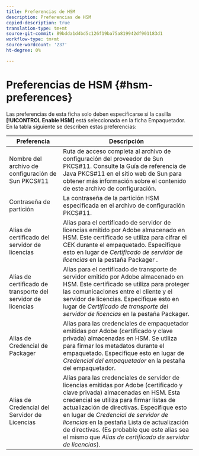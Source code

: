 ```yaml
---
title: Preferencias de HSM
description: Preferencias de HSM
copied-description: true
translation-type: tm+mt
source-git-commit: 89bdda1d4bd5c126f19ba75a819942df901183d1
workflow-type: tm+mt
source-wordcount: '237'
ht-degree: 0%

---
```



# Preferencias de HSM {#hsm-preferences}

Las preferencias de esta ficha solo deben especificarse si la casilla **[!UICONTROL Enable HSM]** está seleccionada en la ficha Empaquetador. En la tabla siguiente se describen estas preferencias:

| Preferencia | Descripción |
|---|---|
| Nombre del archivo de configuración de Sun PKCS#11 | Ruta de acceso completa al archivo de configuración del proveedor de Sun PKCS#11. Consulte la Guía de referencia de Java PKCS#11 en el sitio web de Sun para obtener más información sobre el contenido de este archivo de configuración. |
| Contraseña de partición | La contraseña de la partición HSM especificada en el archivo de configuración PKCS#11. |
| Alias de certificado del servidor de licencias | Alias para el certificado de servidor de licencias emitido por Adobe almacenado en HSM. Este certificado se utiliza para cifrar el CEK durante el empaquetado. Especifique esto en lugar de *Certificado de servidor de licencias* en la pestaña Packager . |
| Alias de certificado de transporte del servidor de licencias | Alias para el certificado de transporte de servidor emitido por Adobe almacenado en HSM. Este certificado se utiliza para proteger las comunicaciones entre el cliente y el servidor de licencias. Especifique esto en lugar de *Certificado de transporte del servidor de licencias* en la pestaña Packager. |
| Alias de Credencial de Packager | Alias para las credenciales de empaquetador emitidas por Adobe (certificado y clave privada) almacenadas en HSM. Se utiliza para firmar los metadatos durante el empaquetado. Especifique esto en lugar de *Credencial del empaquetador* en la pestaña del empaquetador. |
| Alias de Credencial del Servidor de Licencias | Alias para las credenciales de servidor de licencias emitidas por Adobe (certificado y clave privada) almacenadas en HSM. Esta credencial se utiliza para firmar listas de actualización de directivas. Especifique esto en lugar de *Credencial de servidor de licencias* en la pestaña Lista de actualización de directivas. (Es probable que este alias sea el mismo que *Alias de certificado de servidor de licencias*). |


